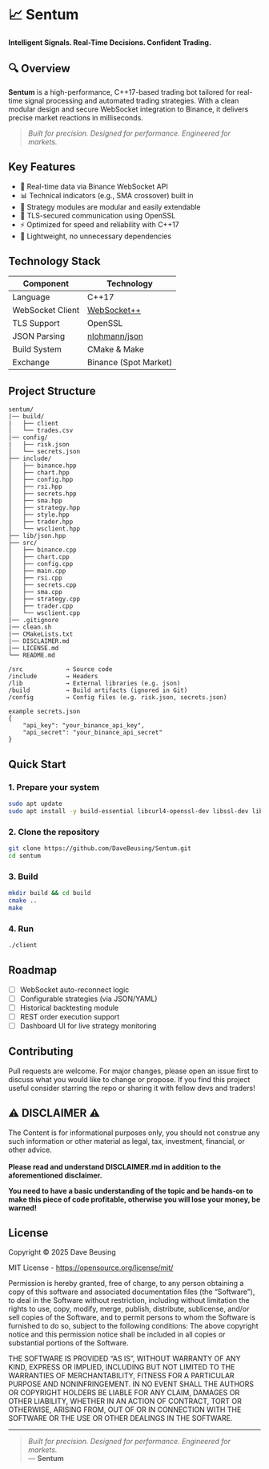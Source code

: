 # 📈 Sentum  
**Intelligent Signals. Real-Time Decisions. Confident Trading.**

## 🔍 Overview
**Sentum** is a high-performance, C++17-based trading bot tailored for real-time signal processing and automated trading strategies. With a clean modular design and secure WebSocket integration to Binance, it delivers precise market reactions in milliseconds.

> _Built for precision. Designed for performance. Engineered for markets._  

## Key Features
- 🔌 Real-time data via Binance WebSocket API
- 📊 Technical indicators (e.g., SMA crossover) built in
- 🧠 Strategy modules are modular and easily extendable
- 🔐 TLS-secured communication using OpenSSL
- ⚡ Optimized for speed and reliability with C++17
- 🧩 Lightweight, no unnecessary dependencies


## Technology Stack
| Component         | Technology                   |
|------------------|------------------------------|
| Language          | C++17                        |
| WebSocket Client  | [WebSocket++](https://github.com/zaphoyd/websocketpp) |
| TLS Support       | OpenSSL                      |
| JSON Parsing      | [nlohmann/json](https://github.com/nlohmann/json) |
| Build System      | CMake & Make                 |
| Exchange          | Binance (Spot Market)        |

## Project Structure
```
sentum/
|── build/
|   ├── client
│   └── trades.csv
|── config/
|   ├── risk.json
│   └── secrets.json
├── include/
│   ├── binance.hpp
│   ├── chart.hpp
│   ├── config.hpp
│   ├── rsi.hpp
│   ├── secrets.hpp
│   ├── sma.hpp
│   ├── strategy.hpp
│   ├── style.hpp
│   ├── trader.hpp
│   └── wsclient.hpp
├── lib/json.hpp
├── src/
│   ├── binance.cpp
│   ├── chart.cpp
│   ├── config.cpp
│   ├── main.cpp
│   ├── rsi.cpp
│   ├── secrets.cpp
│   ├── sma.cpp
│   ├── strategy.cpp
│   ├── trader.cpp
│   └── wsclient.cpp
|── .gitignore
|── clean.sh
|── CMakeLists.txt
|── DISCLAIMER.md
|── LICENSE.md
└── README.md

/src			→ Source code 
/include		→ Headers
/lib			→ External libraries (e.g. json)
/build			→ Build artifacts (ignored in Git)
/config			→ Config files (e.g. risk.json, secrets.json)

example secrets.json
{
	"api_key": "your_binance_api_key",
	"api_secret": "your_binance_api_secret"
}

```

## Quick Start
### 1. Prepare your system
```bash
sudo apt update
sudo apt install -y build-essential libcurl4-openssl-dev libssl-dev libboost-system-dev libasio-dev libssl-dev cmake git libwebsocketpp-dev
```
### 2. Clone the repository
```bash
git clone https://github.com/DaveBeusing/Sentum.git
cd sentum
```
### 3. Build
```bash
mkdir build && cd build
cmake ..
make
```
### 4. Run
```bash
./client
```

## Roadmap
- [ ] WebSocket auto-reconnect logic
- [ ] Configurable strategies (via JSON/YAML)
- [ ] Historical backtesting module
- [ ] REST order execution support
- [ ] Dashboard UI for live strategy monitoring

## Contributing
Pull requests are welcome. For major changes, please open an issue first to discuss what you would like to change or propose.
If you find this project useful consider starring the repo or sharing it with fellow devs and traders!

## ⚠️ DISCLAIMER ⚠️
The Content is for informational purposes only, you should not construe any such information or other material as legal, tax, investment, financial, or other advice.
<br><br>
<b>Please read and understand DISCLAIMER.md in addition to the aforementioned disclaimer.</b>

<b>You need to have a basic understanding of the topic and be hands-on to make this piece of code profitable, otherwise you will lose your money, be warned!</b>

## License
Copyright ©️ 2025 Dave Beusing

MIT License - https://opensource.org/license/mit/

Permission is hereby granted, free of charge, to any person obtaining a copy
of this software and associated documentation files (the “Software”), to deal
in the Software without restriction, including without limitation the rights
to use, copy, modify, merge, publish, distribute, sublicense, and/or sell
copies of the Software, and to permit persons to whom the Software is furnished 
to do so, subject to the following conditions:
The above copyright notice and this permission notice shall be included in all 
copies or substantial portions of the Software.

THE SOFTWARE IS PROVIDED “AS IS”, WITHOUT WARRANTY OF ANY KIND, EXPRESS OR IMPLIED,
INCLUDING BUT NOT LIMITED TO THE WARRANTIES OF MERCHANTABILITY, FITNESS FOR A 
PARTICULAR PURPOSE AND NONINFRINGEMENT. IN NO EVENT SHALL THE AUTHORS OR COPYRIGHT 
HOLDERS BE LIABLE FOR ANY CLAIM, DAMAGES OR OTHER LIABILITY, WHETHER IN AN ACTION 
OF CONTRACT, TORT OR OTHERWISE, ARISING FROM, OUT OF OR IN CONNECTION WITH THE 
SOFTWARE OR THE USE OR OTHER DEALINGS IN THE SOFTWARE.


---

> _Built for precision. Designed for performance. Engineered for markets._  
> — **Sentum**